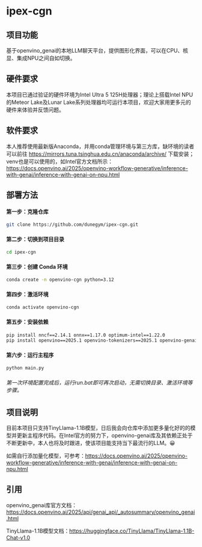 # ipex-cgn

## 项目功能

基于openvino_genai的本地LLM聊天平台，提供图形化界面，可以在CPU、核显、集成NPU之间自如切换。

## 硬件要求

本项目已通过验证的硬件环境为Intel Ultra 5 125H处理器；理论上搭载Intel NPU的Meteor Lake及Lunar Lake系列处理器均可运行本项目，欢迎大家用更多元的硬件来体验并反馈问题。

## 软件要求

本人推荐使用最新版Anaconda，并用conda管理环境与第三方库，缺环境的读者可以前往 https://mirrors.tuna.tsinghua.edu.cn/anaconda/archive/ 下载安装；venv也是可以使用的，如Intel官方文档所示： https://docs.openvino.ai/2025/openvino-workflow-generative/inference-with-genai/inference-with-genai-on-npu.html

## 部署方法

#### 第一步：克隆仓库
```bash
git clone https://github.com/dunegym/ipex-cgn.git
```

#### 第二步：切换到项目目录
```bash
cd ipex-cgn
```

#### 第三步：创建 Conda 环境
```bash
conda create -n openvino-cgn python=3.12
```

#### 第四步：激活环境
```bash
conda activate openvino-cgn
```

#### 第五步：安装依赖
```bash
pip install nncf==2.14.1 onnx==1.17.0 optimum-intel==1.22.0
pip install openvino==2025.1 openvino-tokenizers==2025.1 openvino-genai==2025.1
```

#### 第六步：运行主程序
```bash
python main.py
```

###### 第一次环境配置完成后，运行run.bat即可再次启动，无需切换目录、激活环境等步骤。

## 项目说明

目前本项目只支持TinyLlama-1.1B模型，日后我会向仓库中添加更多量化好的的模型并更新主程序代码。在Intel官方的努力下，openvino-genai库及其依赖正处于不断更新中，本人也将及时跟进，使该项目能支持当下最流行的LLM。😀

如需自行添加量化模型，可参考：https://docs.openvino.ai/2025/openvino-workflow-generative/inference-with-genai/inference-with-genai-on-npu.html

## 引用

openvino_genai库官方文档：https://docs.openvino.ai/2025/api/genai_api/_autosummary/openvino_genai.html

TinyLlama-1.1B模型文档：https://huggingface.co/TinyLlama/TinyLlama-1.1B-Chat-v1.0